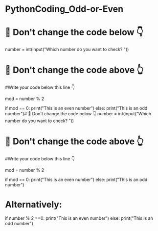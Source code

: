 # PythonCoding_Odd-or-Even

# 🚨 Don't change the code below 👇
number = int(input("Which number do you want to check? "))
# 🚨 Don't change the code above 👆

#Write your code below this line 👇

mod = number % 2

if mod == 0:
    print("This is an even number")
else:
    print("This is an odd number")# 🚨 Don't change the code below 👇
number = int(input("Which number do you want to check? "))
# 🚨 Don't change the code above 👆

#Write your code below this line 👇

mod = number % 2

if mod == 0:
    print("This is an even number")
else:
    print("This is an odd number")
    
# Alternatively:

if number % 2 ==0:
   print("This is an even number")
else:
   print("This is an odd number")
